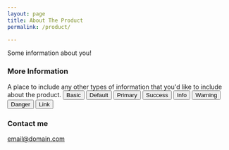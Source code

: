 ```yaml
---
layout: page
title: About The Product
permalink: /product/

---
```


Some information about you!

### More Information

A place to include any other types of information that you'd like to include about the product.
 <button type="button" class="btn">Basic</button>
<button type="button" class="btn btn-default">Default</button>
<button type="button" class="btn btn-primary">Primary</button>
<button type="button" class="btn btn-success">Success</button>
<button type="button" class="btn btn-info">Info</button>
<button type="button" class="btn btn-warning">Warning</button>
<button type="button" class="btn btn-danger">Danger</button>
<button type="button" class="btn btn-link">Link</button> 

### Contact me

[email@domain.com](mailto:email@domain.com)
